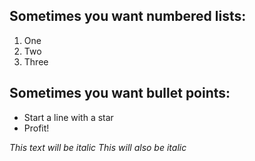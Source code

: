 ## Sometimes you want numbered lists:
1. One
2. Two
3. Three 

## Sometimes you want bullet points:

* Start a line with a star
* Profit!


*This text will be italic*
_This will also be italic_


